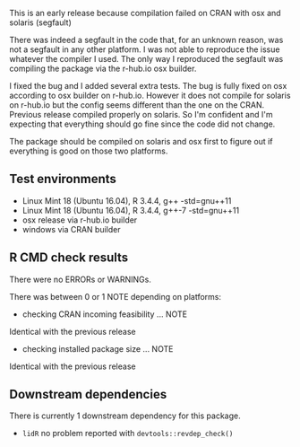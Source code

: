 This is an early release because compilation failed on CRAN with osx and solaris (segfault)

There was indeed a segfault in the code that, for an unknown reason, was not a segfault in any
other platform. I was not able to reproduce the issue whatever the compiler I used. The only 
way I reproduced the segfault was compiling the package via the r-hub.io osx builder.

I fixed the bug and I added several extra tests. The bug is fully fixed on osx according to
osx builder on r-hub.io. However it does not compile for solaris on r-hub.io but the config 
seems different than the one on the CRAN. Previous release compiled properly on solaris. So 
I'm confident and I'm expecting that everything should go fine since the code did not change.

The package should be compiled on solaris and osx first to figure out if everything is good 
on those two platforms.

## Test environments
* Linux Mint 18 (Ubuntu 16.04), R 3.4.4, g++ -std=gnu++11
* Linux Mint 18 (Ubuntu 16.04), R 3.4.4, g++-7 -std=gnu++11
* osx release via r-hub.io builder
* windows via CRAN builder

## R CMD check results
There were no ERRORs or WARNINGs.

There was between 0 or 1 NOTE depending on platforms:

* checking CRAN incoming feasibility ... NOTE

Identical with the previous release

* checking installed package size ... NOTE

Identical with the previous release

## Downstream dependencies
There is currently 1 downstream dependency for this package.

* `lidR` no problem reported with `devtools::revdep_check()`

